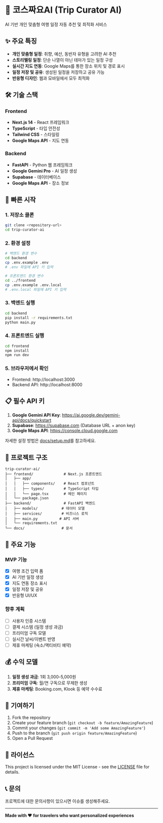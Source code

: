 # 🧳 코스짜요AI (Trip Curator AI)

AI 기반 개인 맞춤형 여행 일정 자동 추천 및 최적화 서비스

## ✨ 주요 특징

- **개인 맞춤형 일정**: 취향, 예산, 동반자 유형을 고려한 AI 추천
- **스토리텔링 일정**: 단순 나열이 아닌 테마가 있는 일정 구성
- **실시간 지도 연동**: Google Maps를 통한 장소 위치 및 경로 표시
- **일정 저장 및 공유**: 생성된 일정을 저장하고 공유 가능
- **반응형 디자인**: 웹과 모바일에서 모두 최적화

## 🛠 기술 스택

### Frontend
- **Next.js 14** - React 프레임워크
- **TypeScript** - 타입 안전성
- **Tailwind CSS** - 스타일링
- **Google Maps API** - 지도 연동

### Backend
- **FastAPI** - Python 웹 프레임워크
- **Google Gemini Pro** - AI 일정 생성
- **Supabase** - 데이터베이스
- **Google Maps API** - 장소 정보

## 🚀 빠른 시작

### 1. 저장소 클론
```bash
git clone <repository-url>
cd trip-curator-ai
```

### 2. 환경 설정
```bash
# 백엔드 환경 변수
cd backend
cp .env.example .env
# .env 파일에 API 키 입력

# 프론트엔드 환경 변수
cd ../frontend
cp .env.example .env.local
# .env.local 파일에 API 키 입력
```

### 3. 백엔드 실행
```bash
cd backend
pip install -r requirements.txt
python main.py
```

### 4. 프론트엔드 실행
```bash
cd frontend
npm install
npm run dev
```

### 5. 브라우저에서 확인
- Frontend: http://localhost:3000
- Backend API: http://localhost:8000

## 📋 필수 API 키

1. **Google Gemini API Key**: https://ai.google.dev/gemini-api/docs/quickstart
2. **Supabase**: https://supabase.com (Database URL + anon key)
3. **Google Maps API**: https://console.cloud.google.com

자세한 설정 방법은 [docs/setup.md](docs/setup.md)를 참고하세요.

## 📁 프로젝트 구조

```
trip-curator-ai/
├── frontend/              # Next.js 프론트엔드
│   ├── app/
│   │   ├── components/    # React 컴포넌트
│   │   ├── types/         # TypeScript 타입
│   │   └── page.tsx       # 메인 페이지
│   └── package.json
├── backend/               # FastAPI 백엔드
│   ├── models/           # 데이터 모델
│   ├── services/         # 비즈니스 로직
│   ├── main.py          # API 서버
│   └── requirements.txt
└── docs/                 # 문서
```

## 🎯 주요 기능

### MVP 기능
- [x] 여행 조건 입력 폼
- [x] AI 기반 일정 생성
- [x] 지도 연동 장소 표시
- [x] 일정 저장 및 공유
- [x] 반응형 UI/UX

### 향후 계획
- [ ] 사용자 인증 시스템
- [ ] 결제 시스템 (일정 생성 과금)
- [ ] 프리미엄 구독 모델
- [ ] 실시간 날씨/이벤트 반영
- [ ] 제휴 마케팅 (숙소/액티비티 예약)

## 💰 수익 모델

1. **일정 생성 과금**: 1회 3,000-5,000원
2. **프리미엄 구독**: 월/연 구독으로 무제한 생성
3. **제휴 마케팅**: Booking.com, Klook 등 예약 수수료

## 🤝 기여하기

1. Fork the repository
2. Create your feature branch (`git checkout -b feature/AmazingFeature`)
3. Commit your changes (`git commit -m 'Add some AmazingFeature'`)
4. Push to the branch (`git push origin feature/AmazingFeature`)
5. Open a Pull Request

## 📄 라이선스

This project is licensed under the MIT License - see the [LICENSE](LICENSE) file for details.

## 📞 문의

프로젝트에 대한 문의사항이 있으시면 이슈를 생성해주세요.

---

**Made with ❤️ for travelers who want personalized experiences**